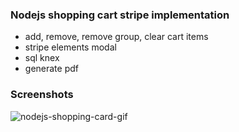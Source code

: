### Nodejs shopping cart stripe implementation

- add, remove, remove group, clear cart items
- stripe elements modal
- sql knex
- generate pdf

### Screenshots

![nodejs-shopping-card-gif](https://user-images.githubusercontent.com/34239451/54492969-5ef22800-48cb-11e9-8fd1-39b8987f0da9.gif)
